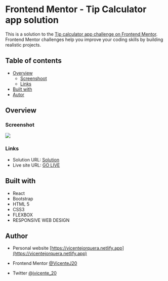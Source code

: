 # Frontend Mentor - Tip Calculator app solution

This is a solution to the [Tip calculator app challenge on Frontend Mentor](https://www.frontendmentor.io/challenges/tip-calculator-app-ugJNGbJUX). Frontend Mentor challenges help you improve your coding skills by building realistic projects.

## Table of contents

- [Overview](#overview)
    - [Screenshoot](#screenshot)
    - [Links](#links)
- [Built with](#built-with)
- [Autor](#autor)

## Overview

### Screenshot

![](./screenshot.png)

### Links

- Solution URL: [Solution]()
- Live site URL: [GO LIVE]()

## Built with
- React
- Bootstrap
- HTML 5
- CSS3
- FLEXBOX
- RESPONSIVE WEB DESIGN

## Author
- Personal website [https://vicentejorquera.netlify.app](https://vicentejorquera.netlify.app)

- Frontend Mentor  [@VicenteJ20](https://www.frontendmentor.io/profile/VicenteJ20)

- Twitter [@jvicente_20](https://www.twitter.com/jvicente_20)